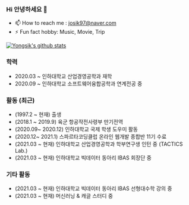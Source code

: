### Hi 안녕하세요 👋

- 📫 How to reach me : josik97@naver.com 
- ⚡ Fun fact hobby: Music, Movie, Trip

[![Yongsik's github stats](https://github-readme-stats.vercel.app/api?username=JOYONGSIK)](https://github.com/anuraghazra/github-readme-stats)

### 학력

- 2020.03 ~  인하대학교 산업경영공학과 재학
- 2020.09 ~  인하대학교 소프트웨어융합공학과 연계전공 중

### 활동 (최근)

- (1997.2 ~ 현재) 출생
- (2018.1 ~ 2019.9) 육군 항공작전사령부 만기전역
- (2020.09~ 2020.12) 인하대학교 국제 학생 도우미 활동
- (2020.12~ 2021.1) 스파르타코딩클럽 온라인 웹개발 종합반 11기 수료
- (2021.03 ~ 현재) 인하대학교 산업경영공학과 학부연구생 인턴 중 (TACTICS Lab.)
- (2021.03 ~ 현재) 인하대학교 빅데이터 동아리 IBAS 회장단 중


### 기타 활동

- (2021.03 ~ 현재) 인하대학교 빅데이터 동아리 IBAS 선형대수학 강의 중
- (2021.03 ~ 현재) 머신러닝 & 캐글 스터디 중 

